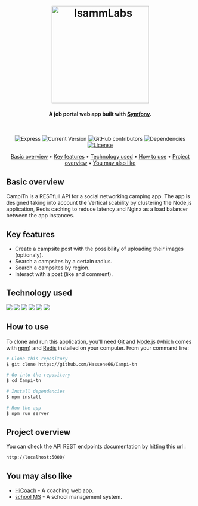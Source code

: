 <h1 align="center">
  <br/>
  <img src="./public/Campi.png" alt="IsammLabs" width="260"/></a>
  <h4 align="center">A job portal web app built with <a href="https://symfony.com/" target="_blank">Symfony</a>.</h4>
  <br/>
</h1>
<div align="center">


![Express](https://img.shields.io/badge/Express.js-4.17.1-orange)
![Current Version](https://img.shields.io/badge/version-v1.0-blue)
![GitHub contributors](https://img.shields.io/github/contributors/Hassene66/Campi-tn)
![Dependencies](https://img.shields.io/badge/dependencies-up%20to%20date-brightgreen.svg)
[![License](https://img.shields.io/badge/license-MIT-blue.svg)](https://opensource.org/licenses/MIT)
</div>

<p align="center">
  <a href="#basic-overview">Basic overview</a> •
  <a href="#key-features">Key features</a> •
  <a href="#technology-used">Technology used</a> •
  <a href="#how-to-use">How to use</a> •
  <a href="#project-overview">Project overview</a> •
  <a href="#you-may-also-like">You may also like</a>
  
</p>

## Basic overview
CampiTn is a RESTfull API for a social networking camping app. The app is designed taking into account the Vertical scability by clustering the Node.js application, Redis caching to reduce latency and Nginx as a load balancer between the app instances.

## Key features
* Create a campsite post with the possibility of uploading their images (optionaly).
* Search a campsites by a certain radius.
* Search a campsites by region.
* Interact with a post (like and comment).

## Technology used

<p align="left">
  <img src="https://img.shields.io/badge/node.js-6DA55F?style=for-the-badge&logo=node.js&logoColor=white" />
  <img src="https://img.shields.io/badge/express.js-%23404d59.svg?style=for-the-badge&logo=express&logoColor=%2361DAFB" />
  <img src="https://img.shields.io/badge/MongoDB-%234ea94b.svg?style=for-the-badge&logo=mongodb&logoColor=white" />
  <img src="https://img.shields.io/badge/redis-%23DD0031.svg?style=for-the-badge&logo=redis&logoColor=white" />
  <img src="https://img.shields.io/badge/nginx-%23009639.svg?style=for-the-badge&logo=nginx&logoColor=white" />
  <img src="https://img.shields.io/badge/heroku-%23430098.svg?style=for-the-badge&logo=heroku&logoColor=white" />  
</p>

## How to use
To clone and run this application, you'll need [Git](https://git-scm.com) and [Node.js](https://nodejs.org/en/download/) (which comes with [npm](http://npmjs.com)) and [Redis](https://redis.io/docs/getting-started/) installed on your computer.
From your command line:
```bash
# Clone this repository
$ git clone https://github.com/Hassene66/Campi-tn

# Go into the repository
$ cd Campi-tn

# Install dependencies
$ npm install

# Run the app 
$ npm run server
```




## Project overview
You can check the API REST endpoints documentation by hitting this url :
```bash
http://localhost:5000/
```

## You may also like

- [HiCoach](https://github.com/salimkazdaghli/Hicotech-Frontend) - A coaching web app.
- [school MS](https://github.dev/Hassene66/ProjetPFE) - A school management system.
